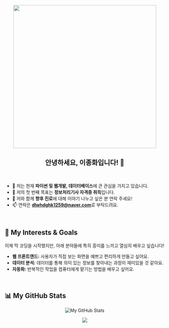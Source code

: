 <p align="center">
  <img src="https://cdn.pixabay.com/photo/2025/08/24/09/55/man-9793571_1280.png" width="450px">
</p>

<h2 align="center">안녕하세요, 이종화입니다! 👋</h2>
<br/>

- 🌱 저는 현재 **파이썬 및 웹개발, 데이터베이스**에 큰 관심을 가지고 있습니다.
- 🔭 저의 첫 번째 목표는 **정보처리기사 자격증 취득**입니다.
- 💬 저와 함께 **향후 진로**에 대해 이야기 나누고 싶은 분 연락 주세요!
- 📫 연락은 **dlwhdghk1259@naver.com**로 부탁드려요.

<br/>

## 🌱 My Interests & Goals

<p>
  이제 막 코딩을 시작했지만, 아래 분야들에 특히 흥미를 느끼고 열심히 배우고 싶습니다!
</p>

- **웹 프론트엔드:** 사용자가 직접 보는 화면을 예쁘고 편리하게 만들고 싶어요.
- **데이터 분석:** 데이터를 통해 의미 있는 정보를 찾아내는 과정이 재미있을 것 같아요.
- **자동화:** 반복적인 작업을 컴퓨터에게 맡기는 방법을 배우고 싶어요.

<br/>

## 📊 My GitHub Stats
<p align="center">
  <img src="https://github-readme-stats.vercel.app/api?username=dlwhdghk1259-a11y&show_icons=true&theme=radical" alt="My GitHub Stats"/>
</p>

<p align="center">
  <img src="https://hits.seeyoufarm.com/api/count/incr/badge.svg?url=https%3A%2F%2Fgithub.com%2Fdlwhdghk1259-a11y&count_bg=%2379C83D&title_bg=%23555555&icon=&icon_color=%23E7E7E7&title=hits&edge_flat=false"/>
</p>
